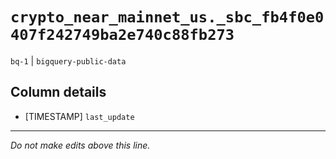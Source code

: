 # `crypto_near_mainnet_us._sbc_fb4f0e0407f242749ba2e740c88fb273`
`bq-1` | `bigquery-public-data`

## Column details
* [TIMESTAMP] `last_update`

-------------------------------------------------------------------------------
*Do not make edits above this line.*
